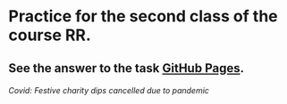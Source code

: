 # Practice for the second class of the course RR.
## See the answer to the task [GitHub Pages](https://faustoazzaretti.github.io/Week-02-RR/).
###### Covid: Festive charity dips cancelled due to pandemic